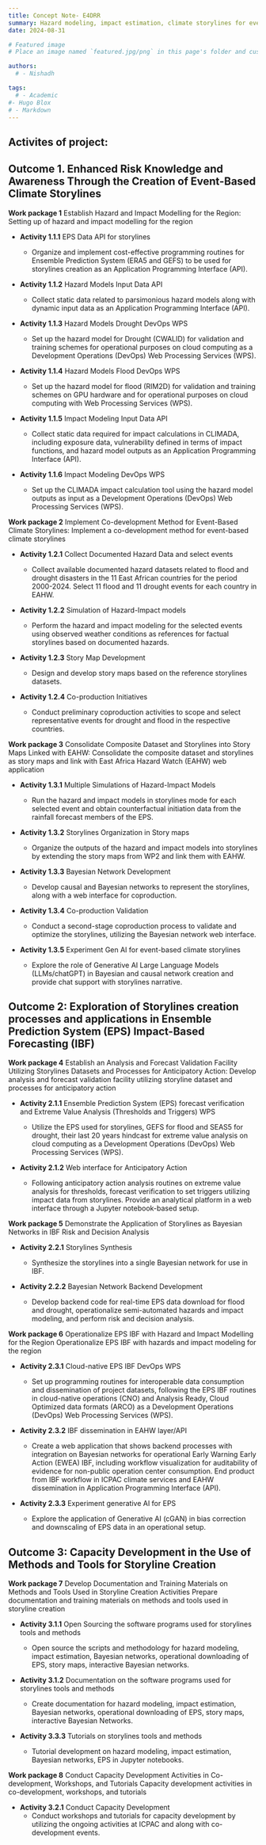 ```yaml
---
title: Concept Note- E4DRR
summary: Hazard modeling, impact estimation, climate storylines for event catalogue on drought and flood disasters in the Eastern Africa.
date: 2024-08-31

# Featured image
# Place an image named `featured.jpg/png` in this page's folder and customize its options here.

authors:
  # - Nishadh

tags:
  # - Academic
#- Hugo Blox
# - Markdown
---
```


## Activites of project:

## <a id="outcome-1"></a> Outcome 1. Enhanced Risk Knowledge and Awareness Through the Creation of Event-Based Climate Storylines

**Work package 1** Establish Hazard and Impact Modelling for the Region: Setting up of hazard and impact modelling for the region

* **Activity 1.1.1** EPS Data API for storylines
    * Organize and implement cost-effective programming routines for Ensemble Prediction System (ERA5 and GEFS) to be used for storylines creation as an Application Programming Interface (API).

* **Activity 1.1.2** Hazard Models Input Data API
    * Collect static data related to parsimonious hazard models along with dynamic input data as an Application Programming Interface (API).

* **Activity 1.1.3** Hazard Models Drought DevOps WPS
    * Set up the hazard model for Drought (CWALID) for validation and training schemes for operational purposes on cloud computing as a Development Operations (DevOps) Web Processing Services (WPS).

* **Activity 1.1.4** Hazard Models Flood DevOps WPS
    * Set up the hazard model for flood (RIM2D) for validation and training schemes on GPU hardware and for operational purposes on cloud computing with Web Processing Services (WPS).

* **Activity 1.1.5** Impact Modeling Input Data API
    * Collect static data required for impact calculations in CLIMADA, including exposure data, vulnerability defined in terms of impact functions, and hazard model outputs as an Application Programming Interface (API).

* **Activity 1.1.6** Impact Modeling DevOps WPS
    * Set up the CLIMADA impact calculation tool using the hazard model outputs as input as a Development Operations (DevOps) Web Processing Services (WPS).

**Work package 2** Implement Co-development Method for Event-Based Climate Storylines: Implement a co-development method for event-based climate storylines

* **Activity 1.2.1** Collect Documented Hazard Data and select events
    * Collect available documented hazard datasets related to flood and drought disasters in the 11 East African countries for the period 2000-2024. Select 11 flood and 11 drought events for each country in EAHW.

* **Activity 1.2.2** Simulation of Hazard-Impact models
    * Perform the hazard and impact modeling for the selected events using observed weather conditions as references for factual storylines based on documented hazards. 

* **Activity 1.2.3** Story Map Development
    * Design and develop story maps based on the reference storylines datasets.

* **Activity 1.2.4** Co-production Initiatives
    * Conduct preliminary coproduction activities to scope and select representative events for drought and flood in the respective countries.

**Work package 3** Consolidate Composite Dataset and Storylines into Story Maps Linked with EAHW: Consolidate the composite dataset and storylines as story maps and link with East Africa Hazard Watch (EAHW) web application

* **Activity 1.3.1** Multiple Simulations of Hazard-Impact Models 
    * Run the hazard and impact models in storylines mode for each selected event and obtain counterfactual initiation data from the rainfall forecast members of the EPS.

* **Activity 1.3.2** Storylines Organization in Story maps
    * Organize the outputs of the hazard and impact models into storylines by extending the story maps from WP2 and link them with EAHW.

* **Activity 1.3.3** Bayesian Network Development 
    * Develop causal and Bayesian networks to represent the storylines, along with a web interface for coproduction. 

* **Activity 1.3.4** Co-production Validation
    * Conduct a second-stage coproduction process to validate and optimize the storylines, utilizing the Bayesian network web interface.

* **Activity 1.3.5** Experiment Gen AI for event-based climate storylines
    * Explore the role of Generative AI Large Language Models (LLMs/chatGPT) in Bayesian and causal network creation and provide chat support with storylines narrative.

## <a id="outcome-2"></a> Outcome 2: Exploration of Storylines creation processes and applications in Ensemble Prediction System (EPS) Impact-Based Forecasting (IBF)

**Work package 4** Establish an Analysis and Forecast Validation Facility Utilizing Storylines Datasets and Processes for Anticipatory Action: Develop analysis and forecast validation facility utilizing storyline dataset and processes for anticipatory action

* **Activity 2.1.1** Ensemble Prediction System (EPS) forecast verification and Extreme Value Analysis (Thresholds and Triggers) WPS
    * Utilize the EPS used for storylines, GEFS for flood and SEAS5 for drought, their last 20 years hindcast for extreme value analysis on cloud computing as a Development Operations (DevOps) Web Processing Services (WPS).

* **Activity 2.1.2** Web interface for Anticipatory Action 
    * Following anticipatory action analysis routines on extreme value analysis for thresholds, forecast verification to set triggers utilizing impact data from storylines. Provide an analytical platform in a web interface through a Jupyter notebook-based setup.

**Work package 5** Demonstrate the Application of Storylines as Bayesian Networks in IBF Risk and Decision Analysis

* **Activity 2.2.1** Storylines Synthesis 
    * Synthesize the storylines into a single Bayesian network for use in IBF.

* **Activity 2.2.2** Bayesian Network Backend Development
    * Develop backend code for real-time EPS data download for flood and drought, operationalize semi-automated hazards and impact modeling, and perform risk and decision analysis.

**Work package 6** Operationalize EPS IBF with Hazard and Impact Modelling for the Region
Operationalize EPS IBF with hazards and impact modeling for the region

* **Activity 2.3.1** Cloud-native EPS IBF DevOps WPS
    * Set up programming routines for interoperable data consumption and dissemination of project datasets, following the EPS IBF routines in cloud-native operations (CNO) and Analysis Ready, Cloud Optimized data formats (ARCO) as a Development Operations (DevOps) Web Processing Services (WPS).

* **Activity 2.3.2** IBF dissemination in EAHW layer/API
    * Create a web application that shows backend processes with integration on Bayesian networks for operational Early Warning Early Action (EWEA) IBF, including workflow visualization for auditability of evidence for non-public operation center consumption. End product from IBF workflow in ICPAC climate services and EAHW dissemination in Application Programming Interface (API).

* **Activity 2.3.3** Experiment generative AI for EPS
    * Explore the application of Generative AI (cGAN) in bias correction and downscaling of EPS data in an operational setup.

## <a id="outcome-3"></a> Outcome 3: Capacity Development in the Use of Methods and Tools for Storyline Creation

**Work package 7** Develop Documentation and Training Materials on Methods and Tools Used in Storyline Creation Activities
Prepare documentation and training materials on methods and tools used in storyline creation

* **Activity 3.1.1** Open Sourcing the software programs used for storylines tools and methods
    * Open source the scripts and methodology for hazard modeling, impact estimation, Bayesian networks, operational downloading of EPS, story maps, interactive Bayesian networks.

* **Activity 3.1.2** Documentation on the software programs used for storylines tools and methods
    * Create documentation for hazard modeling, impact estimation, Bayesian networks, operational downloading of EPS, story maps, interactive Bayesian Networks.

* **Activity 3.3.3** Tutorials on storylines tools and methods
    * Tutorial development on hazard modeling, impact estimation, Bayesian networks, EPS in Jupyter notebooks.

**Work package 8** Conduct Capacity Development Activities in Co-development, Workshops, and Tutorials
Capacity development activities in co-development, workshops, and tutorials

* **Activity 3.2.1** Conduct Capacity Development
    * Conduct workshops and tutorials for capacity development by utilizing the ongoing activities at ICPAC and along with co-development events.

